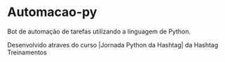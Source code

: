 # Automacao-py

Bot de automação de tarefas utilizando a linguagem de Python.

Desenvolvido atraves do curso |Jornada Python da Hashtag| da Hashtag Treinamentos